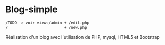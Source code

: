 # Blog-simple

```sh
/TODO -> voir views/admin + /edit.php
/                         + /new.php
```

Réalisation d'un blog avec l'utilisation de PHP, mysql, HTML5 et Bootstrap
